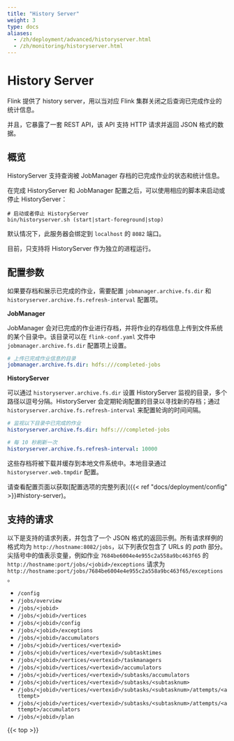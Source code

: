 ```yaml
---
title: "History Server"
weight: 3
type: docs
aliases:
  - /zh/deployment/advanced/historyserver.html
  - /zh/monitoring/historyserver.html
---
```

<!--
Licensed to the Apache Software Foundation (ASF) under one
or more contributor license agreements.  See the NOTICE file
distributed with this work for additional information
regarding copyright ownership.  The ASF licenses this file
to you under the Apache License, Version 2.0 (the
"License"); you may not use this file except in compliance
with the License.  You may obtain a copy of the License at

  http://www.apache.org/licenses/LICENSE-2.0

Unless required by applicable law or agreed to in writing,
software distributed under the License is distributed on an
"AS IS" BASIS, WITHOUT WARRANTIES OR CONDITIONS OF ANY
KIND, either express or implied.  See the License for the
specific language governing permissions and limitations
under the License.
-->

# History Server

Flink 提供了 history server，用以当对应 Flink 集群关闭之后查询已完成作业的统计信息。

并且，它暴露了一套 REST API，该 API 支持 HTTP 请求并返回 JSON 格式的数据。



<a name="overview"></a>

## 概览

HistoryServer 支持查询被 JobManager 存档的已完成作业的状态和统计信息。

在完成 HistoryServer 和 JobManager 配置之后，可以使用相应的脚本来启动或停止 HistoryServer：

```shell
# 启动或者停止 HistoryServer
bin/historyserver.sh (start|start-foreground|stop)
```

默认情况下，此服务器会绑定到 `localhost` 的 `8082` 端口。

目前，只支持将 HistoryServer 作为独立的进程运行。

<a name="configuration"></a>

## 配置参数

如果要存档和展示已完成的作业，需要配置 `jobmanager.archive.fs.dir` 和 `historyserver.archive.fs.refresh-interval` 配置项。

**JobManager**

JobManager 会对已完成的作业进行存档，并将作业的存档信息上传到文件系统的某个目录中。该目录可以在 `flink-conf.yaml` 文件中 `jobmanager.archive.fs.dir` 配置项上设置。

```yaml
# 上传已完成作业信息的目录
jobmanager.archive.fs.dir: hdfs:///completed-jobs
```

**HistoryServer**

可以通过 `historyserver.archive.fs.dir` 设置 HistoryServer 监视的目录，多个路径以逗号分隔。HistoryServer 会定期轮询配置的目录以寻找新的存档；通过 `historyserver.archive.fs.refresh-interval` 来配置轮询的时间间隔。

```yaml
# 监视以下目录中已完成的作业
historyserver.archive.fs.dir: hdfs:///completed-jobs

# 每 10 秒刷新一次
historyserver.archive.fs.refresh-interval: 10000
```

这些存档将被下载并缓存到本地文件系统中。本地目录通过 `historyserver.web.tmpdir` 配置。

请查看配置页面以获取[配置选项的完整列表]({{< ref "docs/deployment/config" >}}#history-server)。

<a name="available-requests"></a>

## 支持的请求

以下是支持的请求列表，并包含了一个 JSON 格式的返回示例。所有请求样例的格式均为 `http://hostname:8082/jobs`，以下列表仅包含了 URLs 的 *path* 部分。
尖括号中的值表示变量，例如作业 `7684be6004e4e955c2a558a9bc463f65` 的 
`http://hostname:port/jobs/<jobid>/exceptions` 请求为 `http://hostname:port/jobs/7684be6004e4e955c2a558a9bc463f65/exceptions`。

  - `/config`
  - `/jobs/overview`
  - `/jobs/<jobid>`
  - `/jobs/<jobid>/vertices`
  - `/jobs/<jobid>/config`
  - `/jobs/<jobid>/exceptions`
  - `/jobs/<jobid>/accumulators`
  - `/jobs/<jobid>/vertices/<vertexid>`
  - `/jobs/<jobid>/vertices/<vertexid>/subtasktimes`
  - `/jobs/<jobid>/vertices/<vertexid>/taskmanagers`
  - `/jobs/<jobid>/vertices/<vertexid>/accumulators`
  - `/jobs/<jobid>/vertices/<vertexid>/subtasks/accumulators`
  - `/jobs/<jobid>/vertices/<vertexid>/subtasks/<subtasknum>`
  - `/jobs/<jobid>/vertices/<vertexid>/subtasks/<subtasknum>/attempts/<attempt>`
  - `/jobs/<jobid>/vertices/<vertexid>/subtasks/<subtasknum>/attempts/<attempt>/accumulators`
  - `/jobs/<jobid>/plan`

{{< top >}}
